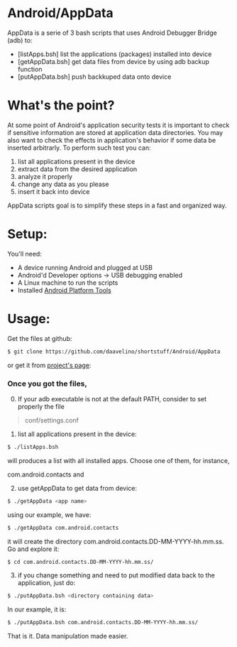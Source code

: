 # Android/AppData

AppData is a serie of 3 bash scripts that uses Android Debugger Bridge (adb) to:

  - [listApps.bsh] list the applications (packages) installed into device
  - [getAppData.bsh] get data files from device by using adb backup function
  - [putAppData.bsh] push backkuped data onto device

# What's the point?

At some point of Android's application security tests it is important to check if sensitive information are stored at application data directories. You may also want to check the effects in application's behavior if some data be inserted arbitrarly. To perform such test you can:

1. list all applications present in the device
2. extract data from the desired application
3. analyze it properly
4. change any data as you please
5. insert it back into device

AppData scripts goal is to simplify these steps in a fast and organized way.

# Setup:
You'll need:
- A device running Android and plugged at USB
- Android'd Developer options -> USB debugging enabled
- A Linux machine to run the scripts
- Installed [Android Platform Tools](https://developer.android.com/studio/releases/platform-tools.html)

# Usage:

Get the files at github:

```sh
$ git clone https://github.com/daavelino/shortstuff/Android/AppData
```
or get it from [project's page](https://github.com/daavelino/shortstuff.git):

### Once you got the files, 

0. If your adb executable is not at the default PATH, consider to set properly the file 
> conf/settings.conf

1. list all applications present in the device:

```sh
$ ./listApps.bsh
```
will produces a list with all installed apps. Choose one of them, for instance, 

com.android.contacts and 

2. use getAppData to get data from device:

```sh
$ ./getAppData <app name>
```
using our example, we have:

```sh
$ ./getAppData com.android.contacts
```
it will create the directory com.android.contacts.DD-MM-YYYY-hh.mm.ss. Go and explore it:

```sh
$ cd com.android.contacts.DD-MM-YYYY-hh.mm.ss/
```

3. if you change something and need to put modified data back to the application, just do:

```sh
$ ./putAppData.bsh <directory containing data>
```

In our example, it is:

```sh
$ ./putAppData.bsh com.android.contacts.DD-MM-YYYY-hh.mm.ss/
```

That is it. Data manipulation made easier.

